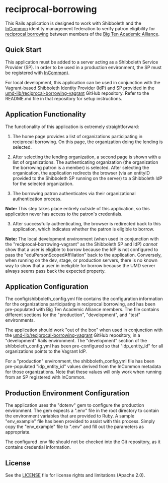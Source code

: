 # reciprocal-borrowing

This Rails application is designed to work with Shibboleth and the [InCommon](https://www.incommon.org/)
identity management federation to verify patron eligibility for [reciprocal borrowing](https://www.btaa.org/projects/library/reciprocal-borrowing/introduction)
between members of the [Big Ten Academic Alliance](https://www.btaa.org/).

## Quick Start

This application must be added to a server acting as a Shibboleth Service
Provider (SP). In order to be used in a production environment, the SP
must be registered with [InCommon](https://www.incommon.org/)).

For local development, this application can be used in conjunction with the Vagrant-based Shibboleth Identity Provider (IdP) and SP provided in the [umd-lib/reciprocal-borrowing-vagrant](https://github.com/umd-lib/reciprocal-borrowing-vagrant) GitHub repository. Refer to the README.md file in that repository for setup instructions.

## Application Functionality

The functionality of this application is extremely straightforward:

1) The home page provides a list of organizations participating in reciprocal borrowing. On this page, the organization doing the lending is selected.

2) After selecting the lending organization, a second page is shown with a list of organizations. The authenticating organization (the organization the borrowing patron is a member) is selected. After selecting the organication, the application redirects the browser (via an entityID provided to the Shibboleth SP running on the server) to a Shibboleth IdP for the selected organization.

2) The borrowing patron authenticates via their organizational authentication process.

**Note:** This step takes place entirely outside of this application, so this application never has access to the patron's credentials.

3) After successfully authenticating, the browser is redirected back to this application, which indicates whether the patron is eligible to borrow.

**Note:** The local development environment (when used in conjunction with the "reciprocal-borrowing-vagrant" as the Shibboleth SP and IdP) *cannot* show that a user is eligible to borrow because the IdP is not configured to pass the "eduPersonScopedAffiliation" back to the application. Conversely, when running on the dev, stage, or production servers, there is no known way to show that a user in ineligible for borrow because the UMD server always seems pass back the expected property.

## Application Configuration

The config/shibboleth_config.yml file contains the configuration information for the organizations participating in reciprocal borrowing, and has been pre-populated with Big Ten Academic Alliance members. The file contains different sections for the "production", "development", and "test" environments.

The application should work "out of the box" when used in conjunction with the [umd-lib/reciprocal-borrowing-vagrant](https://github.com/umd-lib/reciprocal-borrowing-vagrant) GitHub repository, in a "development" Rails environment. The "development" section of the shibboleth_config.yml has been pre-configured so that "idp_entity_id" for all organizations points to the Vagrant IdP.

For a "production" environment, the shibboleth_config.yml file has been pre-populated "idp_entity_id" values derived from the InCommon metadata for those organizations. Note that these values will only work when running from an SP registered with InCommon.

## Production Environment Configuration

The application uses the "dotenv" gem to configure the production environment. The gem expects a ".env" file in the root directory to contain the environment variables that are provided to Ruby. A sample "env_example" file has been provided to assist with this process. Simply copy the "env_example" file to ".env" and fill out the parameters as appropriate.

The configured .env file should not be checked into the Git repository, as it contains credential information.

## License

See the [LICENSE](LICENSE.md) file for license rights and limitations (Apache 2.0).
